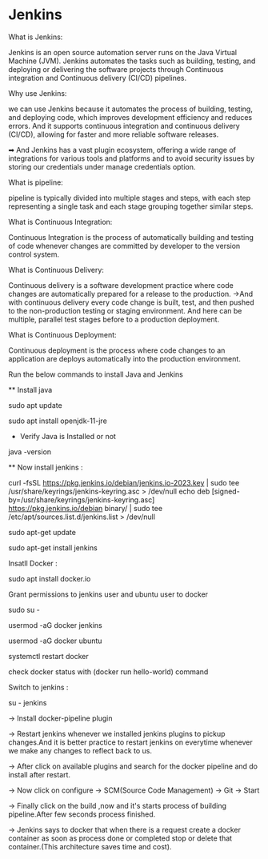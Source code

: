 # Jenkins


What is Jenkins:

Jenkins is an open source automation server runs on the Java Virtual Machine (JVM). Jenkins automates the tasks such as building, testing, and deploying or delivering the software projects through Continuous integration and Continuous delivery (CI/CD) pipelines.

Why use Jenkins:

we can use Jenkins because it automates the process of building, testing, and deploying code, which improves development efficiency and reduces errors. And it supports continuous integration and continuous delivery (CI/CD), allowing for faster and more reliable software releases.

➡ And Jenkins has a vast plugin ecosystem, offering a wide range of integrations for various tools and platforms and to avoid security issues by storing our credentials under manage credentials option.

What is pipeline:

pipeline is typically divided into multiple stages and steps, with each step representing a single task and each stage grouping together similar steps.

What is Continuous Integration:

Continuous Integration is the process of automatically building and testing of code whenever changes are committed by developer to the version control system.

What is Continuous Delivery:

Continuous delivery is a software development practice where code changes are automatically prepared for a release to the production. →And with continuous delivery every code change is built, test, and then pushed to the non-production testing or staging environment. And here can be multiple, parallel test stages before to a production deployment.

What is Continuous Deployment:

Continuous deployment is the process where code changes to an application are deploys automatically into the production environment.


Run the below commands to install Java and Jenkins

** Install java

sudo apt update

sudo apt install openjdk-11-jre

* Verify Java is Installed or not
  
java -version

** Now install jenkins : 

curl -fsSL https://pkg.jenkins.io/debian/jenkins.io-2023.key | sudo tee \
  /usr/share/keyrings/jenkins-keyring.asc > /dev/null
  echo deb [signed-by=/usr/share/keyrings/jenkins-keyring.asc] \
  https://pkg.jenkins.io/debian binary/ | sudo tee \
  /etc/apt/sources.list.d/jenkins.list > /dev/null
  
   sudo apt-get update 

   
  sudo apt-get install jenkins

Insatll Docker :

sudo apt install docker.io

Grant permissions to jenkins user and ubuntu user to docker

sudo su - 

usermod -aG docker jenkins

usermod -aG docker ubuntu

systemctl restart docker


check docker status with (docker run hello-world) command


Switch to jenkins :

su - jenkins

-> Install docker-pipeline plugin

-> Restart jenkins whenever we installed jenkins plugins to pickup changes.And it is better practice to restart jenkins on everytime whenever we make any changes to reflect back to us.

-> After click on available plugins and search for the docker pipeline and do install after restart.

-> Now click on configure -> SCM(Source Code Management) -> Git -> Start

-> Finally click on the build ,now and it's starts process of building pipeline.After few seconds process finished.

-> Jenkins says to docker that when there is a request create a docker container as soon as process done or completed stop or delete that container.(This architecture saves time and cost).
